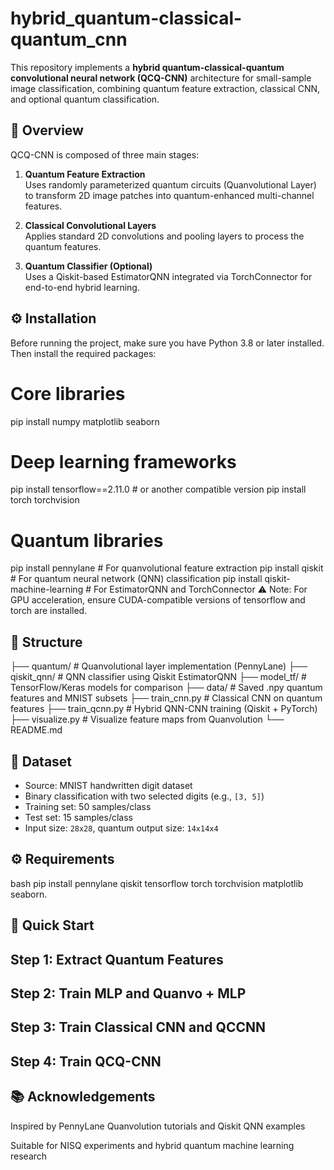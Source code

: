 # hybrid_quantum-classical-quantum_cnn

This repository implements a **hybrid quantum-classical-quantum convolutional neural network (QCQ-CNN)** architecture for small-sample image classification, combining quantum feature extraction, classical CNN, and optional quantum classification.

## 🧠 Overview

QCQ-CNN is composed of three main stages:

1. **Quantum Feature Extraction**  
   Uses randomly parameterized quantum circuits (Quanvolutional Layer) to transform 2D image patches into quantum-enhanced multi-channel features.

2. **Classical Convolutional Layers**  
   Applies standard 2D convolutions and pooling layers to process the quantum features.

3. **Quantum Classifier (Optional)**  
   Uses a Qiskit-based EstimatorQNN integrated via TorchConnector for end-to-end hybrid learning.

## ⚙️ Installation
Before running the project, make sure you have Python 3.8 or later installed. Then install the required packages:

# Core libraries
pip install numpy matplotlib seaborn

# Deep learning frameworks
pip install tensorflow==2.11.0       # or another compatible version
pip install torch torchvision

# Quantum libraries
pip install pennylane                # For quanvolutional feature extraction
pip install qiskit                   # For quantum neural network (QNN) classification
pip install qiskit-machine-learning  # For EstimatorQNN and TorchConnector
⚠️ Note: For GPU acceleration, ensure CUDA-compatible versions of tensorflow and torch are installed.

## 📂 Structure
├── quantum/ # Quanvolutional layer implementation (PennyLane)
├── qiskit_qnn/ # QNN classifier using Qiskit EstimatorQNN
├── model_tf/ # TensorFlow/Keras models for comparison
├── data/ # Saved .npy quantum features and MNIST subsets
├── train_cnn.py # Classical CNN on quantum features
├── train_qcnn.py # Hybrid QNN-CNN training (Qiskit + PyTorch)
├── visualize.py # Visualize feature maps from Quanvolution
└── README.md

## 🧪 Dataset

- Source: MNIST handwritten digit dataset
- Binary classification with two selected digits (e.g., `[3, 5]`)
- Training set: 50 samples/class
- Test set: 15 samples/class
- Input size: `28x28`, quantum output size: `14x14x4`

## ⚙️ Requirements

bash
pip install pennylane qiskit tensorflow torch torchvision matplotlib seaborn.

## 🚀 Quick Start
## Step 1: Extract Quantum Features

## Step 2: Train MLP and Quanvo + MLP

## Step 3: Train Classical CNN and QCCNN

## Step 4: Train QCQ-CNN

## 📚 Acknowledgements
Inspired by PennyLane Quanvolution tutorials and Qiskit QNN examples

Suitable for NISQ experiments and hybrid quantum machine learning research
